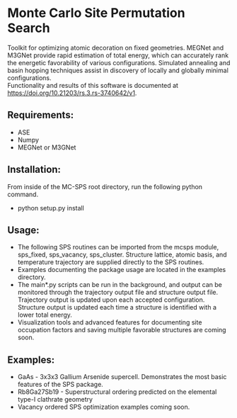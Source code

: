 
# Monte Carlo Site Permutation Search

Toolkit for optimizing atomic decoration on fixed geometries. MEGNet and M3GNet provide rapid estimation of total energy, which can accurately rank the energetic favorability of various configurations. Simulated annealing and basin hopping techniques assist in discovery of locally and globally minimal configurations.  
Functionality and results of this software is documented at https://doi.org/10.21203/rs.3.rs-3740642/v1. 
  
## Requirements:
  * ASE
  * Numpy
  * MEGNet or M3GNet  


## Installation:
  From inside of the MC-SPS root directory, run the following python command.
  * python setup.py install


## Usage:
  * The following SPS routines can be imported from the mcsps module, sps\_fixed, sps\_vacancy, sps\_cluster. Structure lattice, atomic basis, and temperature trajectory are supplied directly to the SPS routines.
  * Examples documenting the package usage are located in the examples directory.
  * The main\*.py scripts can be run in the background, and output can be monitored through the trajectory output file and structure output file. Trajectory output is updated upon each accepted configuration. Structure output is updated each time a structure is identified with a lower total energy.
  * Visualization tools and advanced features for documenting site occupation factors and saving multiple favorable structures are coming soon. 


## Examples:
  * GaAs - 3x3x3 Gallium Arsenide supercell. Demonstrates the most basic features of the SPS package.
  * Rb8Ga27Sb19 - Superstructural ordering predicted on the elemental type-I clathrate geometry
  * Vacancy ordered SPS optimization examples coming soon. 

